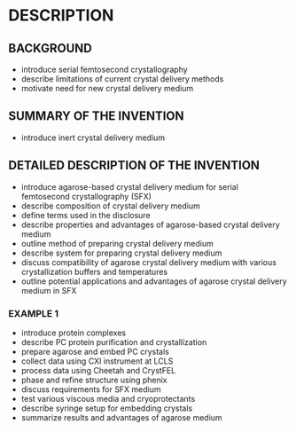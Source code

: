 # DESCRIPTION

## BACKGROUND

- introduce serial femtosecond crystallography
- describe limitations of current crystal delivery methods
- motivate need for new crystal delivery medium

## SUMMARY OF THE INVENTION

- introduce inert crystal delivery medium

## DETAILED DESCRIPTION OF THE INVENTION

- introduce agarose-based crystal delivery medium for serial femtosecond crystallography (SFX)
- describe composition of crystal delivery medium
- define terms used in the disclosure
- describe properties and advantages of agarose-based crystal delivery medium
- outline method of preparing crystal delivery medium
- describe system for preparing crystal delivery medium
- discuss compatibility of agarose crystal delivery medium with various crystallization buffers and temperatures
- outline potential applications and advantages of agarose crystal delivery medium in SFX

### EXAMPLE 1

- introduce protein complexes
- describe PC protein purification and crystallization
- prepare agarose and embed PC crystals
- collect data using CXI instrument at LCLS
- process data using Cheetah and CrystFEL
- phase and refine structure using phenix
- discuss requirements for SFX medium
- test various viscous media and cryoprotectants
- describe syringe setup for embedding crystals
- summarize results and advantages of agarose medium

